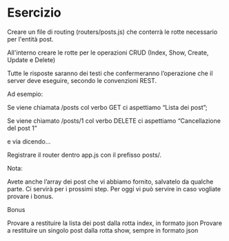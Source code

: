 Esercizio
===
 Creare un file di routing (routers/posts.js) che conterrà le rotte necessario per l'entità post.
 
 All'interno creare le rotte per le operazioni CRUD (Index, Show, Create, Update e Delete)
 
 Tutte le risposte saranno dei testi che confermeranno l’operazione che il server deve eseguire, secondo le convenzioni REST.
 
 Ad esempio: 
 
 Se viene chiamata /posts col verbo GET ci aspettiamo “Lista dei post”;
 
 Se viene chiamato /posts/1 col verbo DELETE ci aspettiamo “Cancellazione del post 1”
 
 e via dicendo…
 
 Registrare il router dentro app.js con il prefisso posts/.
 
 Nota:
 
 Avete anche l’array dei post che vi abbiamo fornito, salvatelo da qualche parte.
 Ci servirà per i prossimi step.
 Per oggi vi può servire in caso vogliate provare i bonus.

Bonus 
 
Provare a restituire la lista dei post dalla rotta index, in formato json
Provare a restituire un singolo post dalla rotta show, sempre in formato json
